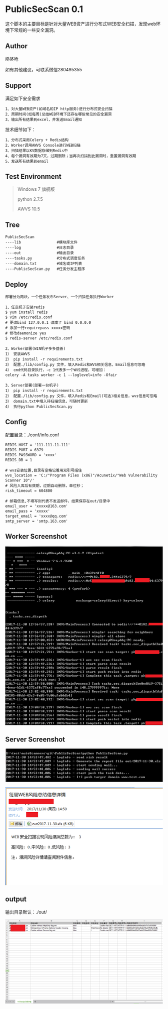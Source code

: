 # PublicSecScan 0.1

这个脚本的主要目标是针对大量WEB资产进行分布式WEB安全扫描，发现web环境下常规的一些安全漏洞。

## Author ##

咚咚呛 

如有其他建议，可联系微信280495355

## Support ##

满足如下安全需求

	1、对大量WEB资产(如域名和IP http服务)进行分布式安全扫描
	2、周期时间(如每周)总结WEB环境下还存在哪些常见的安全漏洞
	3、输出所有结果到excel，并发送Email通知

技术细节如下：

	1、分布式采用Celery + Redis结构
	2、Worker调用AWVS Console进行WEB扫描
	3、扫描结果以KV数据存储到Redis中
	4、每个漏洞有效期为7天，过期删除；当再次扫描到此漏洞时，重置漏洞有效期
	5、发送所有结果到email

## Test Environment ##

>Windows 7 旗舰版
>
>python 2.7.5
>
>AWVS 10.5

## Tree ##

	PublicSecScan
	----lib                #模块库文件
	----log                #日志目录
	----out    	           #输出目录
	----tasks.py   		   #分布式调度任务
	----domain.txt		   #域名或IP列表
	----PublicSecScan.py   #任务分发主程序

## Deploy ##
	
	部署分为两块，一个任务发布Server、一个扫描任务执行Worker

	1、任意机子安装redis
	$ yum install redis
	$ vim /etc/redis.conf
	# 更改bind 127.0.0.1 改成了 bind 0.0.0.0
	# 添加一行requirepass xxxxx密码
	# 修改daemonize yes
	$ redis-server /etc/redis.conf
	
	2、Worker部署(WIN机子多多益善)
	1） 安装AWVS
	2） pip install -r requirements.txt
	3） 配置./lib/config.py 文件，填入Redis和WVS相关信息，Email信息可忽略
	4） cmd代码目录执行，-c 1代表多一个WVS进程，可增加：
	celery -A tasks worker -c 1 --loglevel=info -Ofair
	
	3、Server部署(部署一台机子)
	1） pip install -r requirements.txt
	2） 配置./lib/config.py 文件，填入Redis和Email(可选)相关信息，wvs信息可忽略
	3） domain.txt中填入待扫描信息，可随时更新
	4） 执行python PublicSecScan.py



## Config ##

配置目录：./conf/info.conf

	REDIS_HOST = '111.111.11.111'
	REDIS_PORT = 6379
	REDIS_PASSWORD = 'xxxx'
	REDIS_DB = 1
	
	# wvs安装位置,目录有空格记着用双引号括住
	wvs_location = 'C:/"Program Files (x86)"/Acunetix/"Web Vulnerability Scanner 10"/'
	# 风险入库后有效期，过期自动删除，单位秒；
	risk_timeout = 604800
	
	# 邮箱信息,不填写则代表不发送邮件，结果保存在out/目录中
	email_user = 'xxxxx@163.com'
	email_pass = 'xxxxx'
	target_email = 'xxxx@qq.com'
	smtp_server = 'smtp.163.com'


## Worker Screenshot ##

![Screenshot](pic/111.png)

## Server Screenshot ##

![Screenshot](pic/222.png)

![Screenshot](pic/333.png)

## output ##

输出目录默认：./out/

![Screenshot](pic/444.png)
